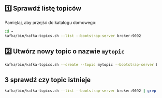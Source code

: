 ## 1️⃣ Sprawdź listę topiców
Pamiętaj, aby przejść do katalogu domowego:
```sh
cd ~
kafka/bin/kafka-topics.sh --list --bootstrap-server broker:9092
```

## 2️⃣ Utwórz nowy topic o nazwie `mytopic`
```sh
kafka/bin/kafka-topics.sh --create --topic mytopic --bootstrap-server broker:9092
```

## 3 sprawdź czy topic istnieje 
```sh
kafka/bin/kafka-topics.sh --list --bootstrap-server broker:9092 | grep mytopic
```
